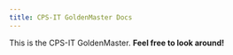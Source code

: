 ```yaml
---
title: CPS-IT GoldenMaster Docs
---
```

This is the CPS-IT GoldenMaster. **Feel free to look around!**
